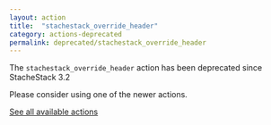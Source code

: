 ```yaml
---
layout: action
title:  "stachestack_override_header"
category: actions-deprecated
permalink: deprecated/stachestack_override_header
---
```


The `stachestack_override_header` action has been deprecated since StacheStack 3.2

Please consider using one of the newer actions.

<a class="button" href="/actions">See all available actions</a>